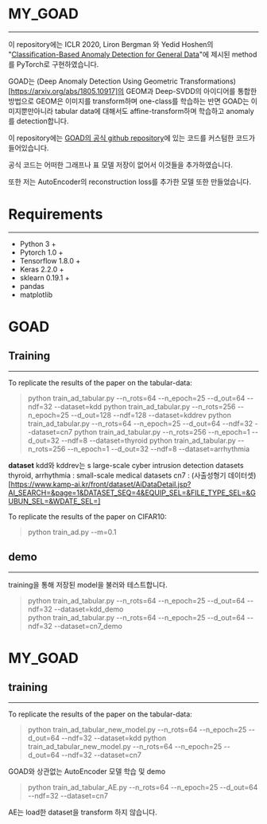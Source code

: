 # MY_GOAD
---

이 repository에는 ICLR 2020, Liron Bergman 와 Yedid Hoshen의 "[Classification-Based Anomaly Detection for General Data](https://openreview.net/pdf?id=H1lK_lBtvS)"에 제시된 method를 PyTorch로 구현하였습니다.

GOAD는 (Deep Anomaly Detection Using Geometric Transformations)[https://arxiv.org/abs/1805.10917]의 GEOM과 Deep-SVDD의 아이디어를 통합한 방법으로 GEOM은 이미지를 transform하며 one-class를 학습하는 반면 GOAD는 이미지뿐만아니라 tabular data에 대해서도 affine-transform하며 학습하고 anomaly를 detection합니다.

이 repository에는 [GOAD의 공식 github repository](https://github.com/lironber/GOAD)에 있는 코드를 커스텀한 코드가 들어있습니다.

공식 코드는 어떠한 그래프나 표 모델 저장이 없어서 이것들을 추가하였습니다.

또한 저는 AutoEncoder의 reconstruction loss를 추가한 모델 또한 만들었습니다.

# Requirements
---
+ Python 3 +
+ Pytorch 1.0 +
+ Tensorflow 1.8.0 +
+ Keras 2.2.0 +
+ sklearn 0.19.1 +
+ pandas
+ matplotlib

# GOAD

## Training
---

To replicate the results of the paper on the tabular-data:  
> python train_ad_tabular.py --n_rots=64 --n_epoch=25 --d_out=64 --ndf=32 --dataset=kdd 
python train_ad_tabular.py --n_rots=256 --n_epoch=25 --d_out=128 --ndf=128 --dataset=kddrev
python train_ad_tabular.py --n_rots=64 --n_epoch=25 --d_out=64 --ndf=32 --dataset=cn7
python train_ad_tabular.py --n_rots=256 --n_epoch=1 --d_out=32 --ndf=8 --dataset=thyroid
python train_ad_tabular.py --n_rots=256 --n_epoch=1 --d_out=32 --ndf=8 --dataset=arrhythmia 

**dataset**
kdd와 kddrev는 s large-scale cyber intrusion detection datasets
thyroid, arrhythmia : small-scale medical datasets
cn7 : (사출성형기 데이터셋)[https://www.kamp-ai.kr/front/dataset/AiDataDetail.jsp?AI_SEARCH=&page=1&DATASET_SEQ=4&EQUIP_SEL=&FILE_TYPE_SEL=&GUBUN_SEL=&WDATE_SEL=]

To replicate the results of the paper on CIFAR10:  
> python train_ad.py --m=0.1

## demo
---
training을 통해 저장된 model을 불러와 테스트합니다.

> python train_ad_tabular.py --n_rots=64 --n_epoch=25 --d_out=64 --ndf=32 --dataset=kdd_demo  
python train_ad_tabular.py --n_rots=64 --n_epoch=25 --d_out=64 --ndf=32 --dataset=cn7_demo

# MY_GOAD

## training 
---
To replicate the results of the paper on the tabular-data:  
> python train_ad_tabular_new_model.py --n_rots=64 --n_epoch=25 --d_out=64 --ndf=32 --dataset=kdd 
python train_ad_tabular_new_model.py --n_rots=64 --n_epoch=25 --d_out=64 --ndf=32 --dataset=cn7

GOAD와 상관없는 AutoEncoder 모델 학습 및 demo  
> python train_ad_tabular_AE.py --n_rots=64 --n_epoch=25 --d_out=64 --ndf=32 --dataset=cn7 

AE는 load한 dataset을 transform 하지 않습니다.

